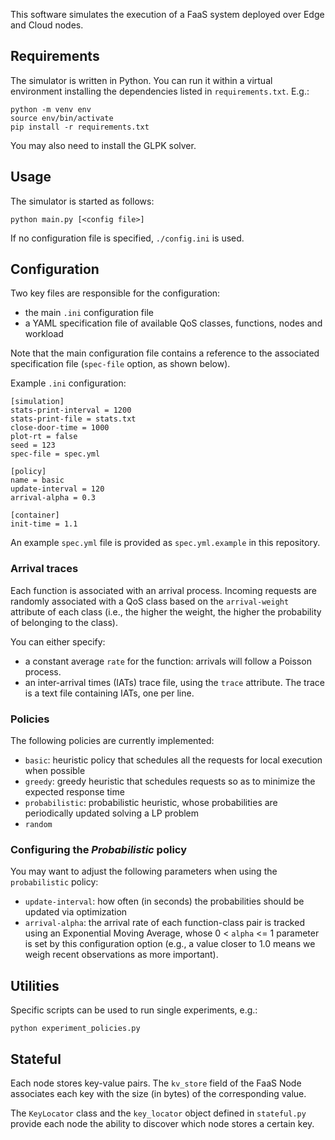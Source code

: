 This software simulates the execution of a FaaS system deployed over Edge and 
Cloud nodes.


## Requirements

The simulator is written in Python.
You can run it within a virtual environment installing the dependencies listed
in `requirements.txt`. E.g.:

	python -m venv env
	source env/bin/activate
	pip install -r requirements.txt 

You may also need to install the GLPK solver.

## Usage

The simulator is started as follows:

	python main.py [<config file>]

If no configuration file is specified, `./config.ini` is used.

## Configuration

Two key files are responsible for the configuration: 

- the main `.ini` configuration file
- a YAML specification file of available QoS classes, functions, nodes and
workload

Note that the main configuration file contains a reference to the 
associated specification file (`spec-file` option, as shown below).

Example `.ini` configuration:

    [simulation]
    stats-print-interval = 1200
    stats-print-file = stats.txt
    close-door-time = 1000
    plot-rt = false
    seed = 123
    spec-file = spec.yml

    [policy]
    name = basic
    update-interval = 120
    arrival-alpha = 0.3

    [container]
    init-time = 1.1

An example `spec.yml` file is provided as `spec.yml.example` in this repository.


### Arrival traces

Each function is associated with an arrival process. Incoming requests
are randomly associated with a QoS class based on the `arrival-weight` attribute
of each class (i.e., the higher the weight, the higher the probability of
belonging to the class). 

You can either specify:

- a constant average `rate` for the function: arrivals will follow a
Poisson process.
- an inter-arrival times (IATs) trace file, using the `trace` attribute. The
  trace is a text file containing IATs, one per line.

### Policies

The following policies are currently implemented:

- `basic`: heuristic policy that schedules all the requests for
  local execution when possible
- `greedy`: greedy heuristic that schedules requests so as to minimize the expected response time
- `probabilistic`: probabilistic heuristic, whose probabilities are periodically
  updated solving a LP problem
- `random`

### Configuring the *Probabilistic* policy

You may want to adjust the following parameters when using the 
`probabilistic` policy:

- `update-interval`: how often (in seconds) the probabilities should be 
updated via optimization
- `arrival-alpha`: the arrival rate of each function-class pair is tracked using
an Exponential Moving Average, whose 0 < `alpha` <= 1 parameter is set by this
configuration option (e.g., a value closer to 1.0 means we weigh recent
observations as more important).

## Utilities

Specific scripts can be used to run single experiments, e.g.:

	python experiment_policies.py

## Stateful

Each node stores key-value pairs. The `kv_store` field of the FaaS Node
associates each key with the size (in bytes) of the corresponding value.

The `KeyLocator` class and the `key_locator` object defined in `stateful.py` 
provide each node the ability to discover which node stores a certain key.

